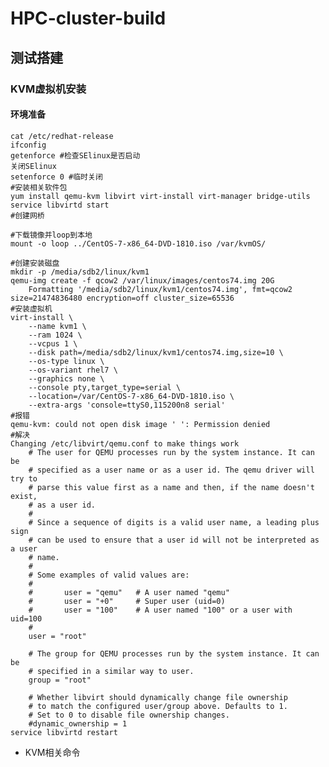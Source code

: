 # HPC-cluster-build
## 测试搭建
### KVM虚拟机安装
#### 环境准备

    cat /etc/redhat-release
    ifconfig
    getenforce #检查SElinux是否启动
    关闭SElinux
    setenforce 0 #临时关闭
    #安装相关软件包
    yum install qemu-kvm libvirt virt-install virt-manager bridge-utils
    service libvirtd start
    #创建网桥
    
    #下载镜像并loop到本地
    mount -o loop ../CentOS-7-x86_64-DVD-1810.iso /var/kvmOS/

    #创建安装磁盘
    mkdir -p /media/sdb2/linux/kvm1
    qemu-img create -f qcow2 /var/linux/images/centos74.img 20G
        Formatting '/media/sdb2/linux/kvm1/centos74.img', fmt=qcow2 size=21474836480 encryption=off cluster_size=65536 
    #安装虚拟机
    virt-install \
        --name kvm1 \
        --ram 1024 \
        --vcpus 1 \
        --disk path=/media/sdb2/linux/kvm1/centos74.img,size=10 \
        --os-type linux \
        --os-variant rhel7 \
        --graphics none \
        --console pty,target_type=serial \
        --location=/var/CentOS-7-x86_64-DVD-1810.iso \
        --extra-args 'console=ttyS0,115200n8 serial'
    #报错
    qemu-kvm: could not open disk image ' ': Permission denied
    #解决
    Changing /etc/libvirt/qemu.conf to make things work
        # The user for QEMU processes run by the system instance. It can be
        # specified as a user name or as a user id. The qemu driver will try to
        # parse this value first as a name and then, if the name doesn't exist,
        # as a user id.
        #
        # Since a sequence of digits is a valid user name, a leading plus sign
        # can be used to ensure that a user id will not be interpreted as a user
        # name.
        #
        # Some examples of valid values are:
        #
        #       user = "qemu"   # A user named "qemu"
        #       user = "+0"     # Super user (uid=0)
        #       user = "100"    # A user named "100" or a user with uid=100
        #
        user = "root"

        # The group for QEMU processes run by the system instance. It can be
        # specified in a similar way to user.
        group = "root"

        # Whether libvirt should dynamically change file ownership
        # to match the configured user/group above. Defaults to 1.
        # Set to 0 to disable file ownership changes.
        #dynamic_ownership = 1
    service libvirtd restart
    



* KVM相关命令


